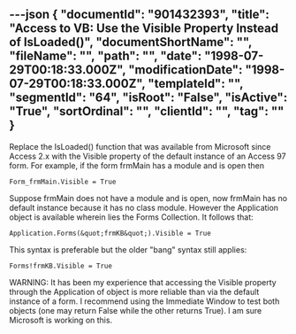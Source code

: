 ---json
{
  "documentId": "901432393",
  "title": "Access to VB: Use the Visible Property Instead of IsLoaded()",
  "documentShortName": "",
  "fileName": "",
  "path": "",
  "date": "1998-07-29T00:18:33.000Z",
  "modificationDate": "1998-07-29T00:18:33.000Z",
  "templateId": "",
  "segmentId": "64",
  "isRoot": "False",
  "isActive": "True",
  "sortOrdinal": "",
  "clientId": "",
  "tag": ""
}
---

Replace the IsLoaded() function that was available from Microsoft since Access 2.x with the Visible property of the default instance of an Access 97 form. For example, if the form frmMain has a module and is open then

    Form_frmMain.Visible = True

Suppose frmMain does not have a module and is open, now frmMain has no default instance because it has no class module. However the Application object is available wherein lies the Forms Collection. It follows that:

    Application.Forms(&quot;frmKB&quot;).Visible = True

This syntax is preferable but the older &quot;bang&quot; syntax still applies:

    Forms!frmKB.Visible = True

WARNING: It has been my experience that accessing the Visible property through the Application of object is more reliable than via the default instance of a form. I recommend using the Immediate Window to test both objects (one may return False while the other returns True). I am sure Microsoft is working on this.
